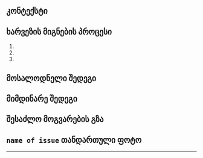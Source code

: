 <!--- სათაური ---> 
<!--- კომენტარში ჩასმული სათაური ჩაანაცვლეთ თქვენი Issues-ს მოკლე დასათაურებით --->
<!--- მაგალითად - გრამატიკული ხარვეზი, კოდის სინტაქსის ხარვეზი, კოდის შიგთავსის ხარვეზი, და ა.შ ---> 

## კონტექსტი

<!--- აღწერეთ მაქსიმალურად დეტალურად თქვენი issue ---> 

## ხარვეზის მიგნების პროცესი

<!--- ჩამოწერეთ ნაბიჯ-ნაბიჯ, რა ეტაპების გავლაა საჭირო ხარვეზის გასამეორებლად ---> 

1. <!--- ნაბიჯი პირველი ---> 
2. <!--- ნაბიჯი მეორე ---> 
3. <!--- საჭიროებიდან გამომდინარე დაამატეთ ან წაშალეთ ნაბიჯების რაოდენობა ---> 

## მოსალოდნელი შედეგი

<!--- დაწერეთ თუ რა არის მოსალოდნელი შედეგი, ანუ რა უნდა ეწეროს, როგორ წარმოგიდგენიათ სწორი ვერსია ---> 

## მიმდინარე შედეგი

<!--- დაწერეთ თუ რა არის მიმდინარე შედეგი ---> 

## შესაძლო მოგვარების გზა

<!--- არ არის სავალდებული, თუმცა თუ გაქვს იდეა როგორ უნდა გამოსწორდეს ხარვეზი - მოგვიყევი ---> 

## `name of issue` თანდართული ფოტო

<!--- თუ თვლი რომ საჭიროა, თან დაურთე screenshot ---> 

----
